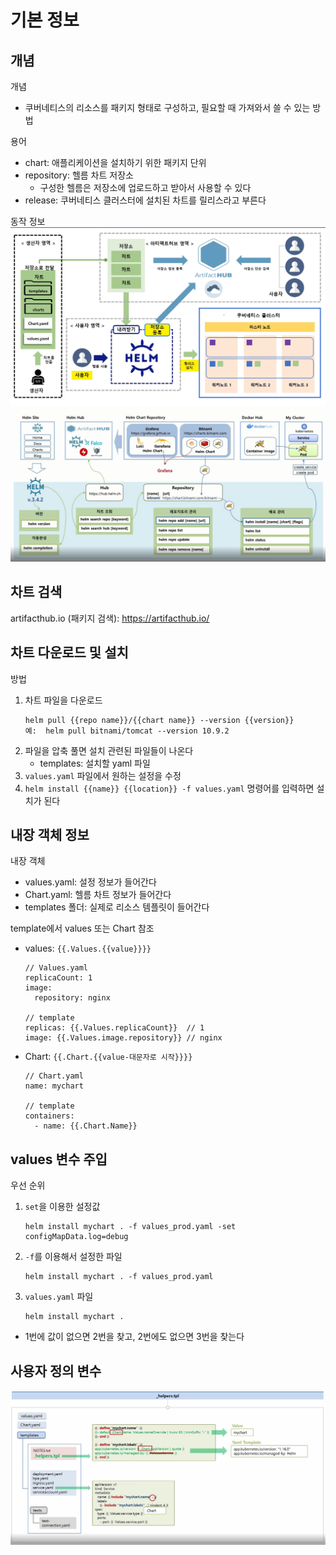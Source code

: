 # 기본 정보
## 개념
개념
- 쿠버네티스의 리소스를 패키지 형태로 구성하고, 필요할 때 가져와서 쓸 수 있는 방법

용어
- chart: 애플리케이션을 설치하기 위한 패키지 단위
- repository: 헬름 차트 저장소
   - 구성한 헬름은 저장소에 업로드하고 받아서 사용할 수 있다
- release: 쿠버네티스 클러스터에 설치된 차트를 릴리스라고 부른다

동작 정보
![helm](/kubernetes/images/helm_%EB%8F%99%EC%9E%91.png)
![helm2](/kubernetes/images/helm-%ED%99%98%EA%B2%BD.png)

## 차트 검색
artifacthub.io (패키지 검색): https://artifacthub.io/

## 차트 다운로드 및 설치
방법
1. 차트 파일을 다운로드
   ```
   helm pull {{repo name}}/{{chart name}} --version {{version}}
   예:  helm pull bitnami/tomcat --version 10.9.2
   ```
2. 파일을 압축 풀면 설치 관련된 파일들이 나온다
   - templates: 설치할 yaml 파일
3. `values.yaml` 파일에서 원하는 설정을 수정
4. `helm install {{name}} {{location}} -f values.yaml` 명령어를 입력하면 설치가 된다

## 내장 객체 정보
내장 객체
- values.yaml: 설정 정보가 들어간다
- Chart.yaml: 헬름 차트 정보가 들어간다
- templates 폴더: 실제로 리소스 템플릿이 들어간다

template에서 values 또는 Chart 참조
- values: `{{.Values.{{value}}}}` 
   ```
   // Values.yaml
   replicaCount: 1
   image: 
     repository: nginx

   // template
   replicas: {{.Values.replicaCount}}  // 1
   image: {{.Values.image.repository}} // nginx
   ```
- Chart: `{{.Chart.{{value-대문자로 시작}}}}`
   ```
   // Chart.yaml
   name: mychart

   // template
   containers: 
     - name: {{.Chart.Name}}
   ```

## values 변수 주입
우선 순위
1. `set`을 이용한 설정값
   ```
   helm install mychart . -f values_prod.yaml -set configMapData.log=debug
   ```
2. `-f`를 이용해서 설정한 파일
   ```
   helm install mychart . -f values_prod.yaml
   ```
3. `values.yaml` 파일
   ```
   helm install mychart .
   ```
- 1번에 값이 없으면 2번을 찾고, 2번에도 없으면 3번을 찾는다


## 사용자 정의 변수
![사용자-정의-변수](/kubernetes/images/%EC%82%AC%EC%9A%A9%EC%9E%90_%EC%A0%95%EC%9D%98%EB%B3%80%EC%88%98.png)